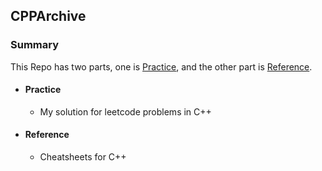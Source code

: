## CPPArchive

### Summary
This Repo has two parts, one is [Practice](https://github.com/XRSHEERAN/CPPArchive/tree/master/Practice), and the other part is [Reference](https://github.com/XRSHEERAN/CPPArchive/tree/master/Reference).

* #### Practice
  * My solution for leetcode problems in C++
* #### Reference
  * Cheatsheets for C++
